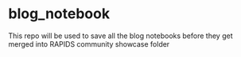 # blog_notebook
This repo will be used to save all the blog notebooks before they get merged into RAPIDS community showcase folder
